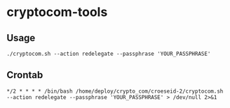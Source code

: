 # cryptocom-tools

## Usage

```
./cryptocom.sh --action redelegate --passphrase 'YOUR_PASSPHRASE'
```

## Crontab

```
*/2 * * * * /bin/bash /home/deploy/crypto_com/croeseid-2/cryptocom.sh --action redelegate --passphrase 'YOUR_PASSPHRASE' > /dev/null 2>&1
```
